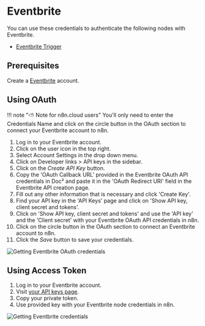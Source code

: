 # Eventbrite

You can use these credentials to authenticate the following nodes with Eventbrite.
- [Eventbrite Trigger](/workflow/integrations/trigger-nodes/n8n-nodes-base.eventbriteTrigger/)

## Prerequisites

Create a [Eventbrite](https://www.eventbrite.com/) account.

## Using OAuth

!!! note "⛅️ Note for n8n.cloud users"
    You'll only need to enter the Credentials Name and click on the circle button in the OAuth section to connect your Eventbrite account to n8n.


1. Log in to your Eventbrite account.
2. Click on the user icon in the top right.
3. Select Account Settings in the drop down menu.
4. Click on Developer links > API keys in the sidebar.
5. Click on the *Create API Key* button.
6. Copy the 'OAuth Callback URL' provided in the Eventbrite OAuth API credentials in Doc² and paste it in the 'OAuth Redirect URI' field in the Eventbrite API creation page.
7. Fill out any other information that is necessary and click 'Create Key'.
8. Find your API key in the 'API Keys' page and click on 'Show API key, client secret and tokens'.
9. Click on 'Show API key, client secret and tokens' and use the 'API key' and the 'Client secret' with your Eventbrite OAuth API credentials in n8n.
10. Click on the circle button in the OAuth section to connect an Eventbrite account to n8n.
11. Click the *Save* button to save your credentials.

![Getting Eventbrite OAuth credentials](/_images/integrations/credentials/eventbrite/using-oauth.gif)

## Using Access Token

1. Log in to your Eventbrite account.
2. Visit [your API keys page](https://www.eventbrite.com/platform/api-keys).
3. Copy your private token.
4. Use provided key with your Eventbrite node credentials in n8n.

![Getting Eventbrite credentials](/_images/integrations/credentials/eventbrite/using-access-token.gif)
